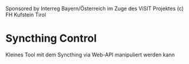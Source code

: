 Sponsored by Interreg Bayern/Österreich im Zuge des ViSIT Projektes
(c) FH Kufstein Tirol

# Syncthing Control

Kleines Tool mit dem Syncthing via Web-API manipuliert werden kann

